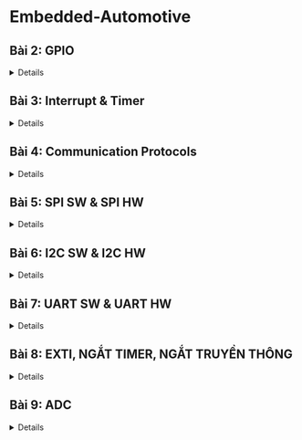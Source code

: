 # Embedded-Automotive
## Bài 2: GPIO
<details>
![GPIO](https://raw.githubusercontent.com/diephauthan/Embedded-Automotive/main/GPIO.jpg)

- Để sử dụng ngoại vi, luôn cấp clock cho ngoại vi. Mỗi ngoại vi trên STM32 được điều khiển bằng một bộ điều khiển riêng (ví dụ: GPIO, UART, SPI, I2C, etc.), và mỗi bộ điều khiển đều có một bit điều khiển clock riêng trong thanh ghi tương ứng.
- Sau khi bạn đã bật tín hiệu clock cho ngoại vi, bước tiếp theo là cấu hình các chức năng và các thiết lập khác cho ngoại vi đó, tuỳ thuộc vào mục đích sử dụng của bạn. Cấu hình này thường bao gồm việc chọn chế độ hoạt động, cấu hình các chân GPIO, chọn tốc độ truyền dữ liệu, và các thiết lập khác liên quan đến nhu cầu cụ thể của ứng dụng.

Ví dụ, nếu bạn đang cấu hình một chân GPIO để làm chân đầu ra, bạn sẽ cần xác định các thông số như chế độ đầu ra (output mode), điện trở kéo lên hoặc kéo xuống (pull-up/pull-down), tốc độ đầu ra (output speed), và các thông số khác tùy thuộc vào yêu cầu của ứng dụng.

GPIO_InitTypeDef là một cấu trúc dữ liệu được sử dụng trong thư viện STM32 Standard Peripheral Firmware Library (ví dụ như trong file stm32f4xx_gpio.h) để cấu hình các chân GPIO trên vi điều khiển STM32. Cấu trúc này chứa các thông số cần thiết để cấu hình một chân GPIO, bao gồm:

GPIO_Pin: Định danh chân GPIO cần cấu hình. Đây thường là một hoặc kết hợp của các giá trị GPIO_Pin_x (trong đó x là số của chân GPIO) được định nghĩa trong thư viện STM32.

GPIO_Mode: Chế độ hoạt động của chân GPIO, ví dụ như đầu vào (input), đầu ra (output), hoặc chức năng đặc biệt (alternate function).

GPIO_Speed: Tốc độ của chân GPIO, thường được thiết lập thành một trong các giá trị GPIO_Speed_xMHz (trong đó x là tốc độ truyền dẫn tối đa của chân GPIO).

GPIO_OType: Loại đầu ra của chân GPIO, có thể là push-pull hoặc open-drain.

GPIO_PuPd: Trạng thái điện trở kéo lên hoặc kéo xuống của chân GPIO khi không có tín hiệu đầu vào, có thể là GPIO_PuPd_NOPULL, GPIO_PuPd_UP, hoặc GPIO_PuPd_DOWN.

Khi bạn muốn cấu hình một chân GPIO, bạn sẽ khai báo một biến kiểu GPIO_InitTypeDef và cung cấp các thông số cần thiết cho nó, sau đó chuyển nó cho hàm GPIO_Init để thực hiện việc cấu hình chân GPIO tương ứng.
</details>

## Bài 3: Interrupt & Timer
<details>
Ngắt là 1 sự kiện khẩn cấp xảy ra trong hay ngoài vi điều khiển. Nó yêu MCU phải dừng chương trình chính và thực thi chương trình ngắt.

**Độ ưu tiên**
Khi một ngắt ưu tiên cao hơn xảy ra trong khi một ngắt ưu tiên thấp hơn đang được xử lý, việc xử lý ngắt ưu tiên thấp hơn sẽ bị tạm dừng và ngắt ưu tiên cao hơn sẽ được xử lý. Khi ngắt ưu tiên cao hơn hoàn tất, việc xử lý ngắt ưu tiên thấp hơn sẽ tiếp tục. Điều này được gọi là lồng ngắt (interrupt nesting).

Nếu một ngắt ưu tiên thấp hơn xảy ra trong khi bộ xử lý đang xử lý ngắt ưu tiên cao hơn, ngắt ưu tiên thấp hơn sẽ bị để lại ở trạng thái chờ cho đến khi ngắt ưu tiên cao hơn hoàn tất.

Khi một ngắt xảy ra cùng mức ưu tiên với ngắt đang được xử lý, ngắt đang được xử lý sẽ được phép hoàn thành. Sau đó, quá trình xử lý ngắt tiếp theo sẽ bắt đầu. Trong trường hợp này, lồng ngắt cũng có thể xảy ra nếu ngắt hiện tại kích hoạt lại các ngắt ở cùng mức ưu tiên với nó. Nói cách khác, một ngắt có thể cho phép nó bị ngắt bởi các ngắt khác ở cùng mức ưu tiên.

**Mức và cạnh**
- Ngắt theo mức (Level-triggered interrupt):

Ngắt theo mức xảy ra khi tín hiệu ngắt giữ ở mức logic cao hoặc thấp (ví dụ: mức cao - logic 1 hoặc mức thấp - logic 0) trong một khoảng thời gian nhất định.
Miễn là tín hiệu ngắt giữ ở mức đó, ngắt sẽ tiếp tục được yêu cầu. Điều này có nghĩa là nếu một thiết bị ngoại vi giữ tín hiệu ngắt ở mức cao, CPU sẽ liên tục nhận biết yêu cầu ngắt cho đến khi tín hiệu đó được xóa.
Ví dụ: Một cảm biến nhiệt độ có thể kích hoạt ngắt mức cao khi nhiệt độ vượt quá một ngưỡng xác định và giữ ngắt đó cho đến khi nhiệt độ giảm xuống dưới ngưỡng.
- Ngắt theo cạnh (Edge-triggered interrupt):

Ngắt theo cạnh xảy ra khi tín hiệu ngắt thay đổi trạng thái từ mức logic này sang mức logic khác, ví dụ từ mức thấp sang mức cao (cạnh lên) hoặc từ mức cao sang mức thấp (cạnh xuống).
Ngắt chỉ được kích hoạt khi có sự chuyển đổi trạng thái, không phụ thuộc vào thời gian tín hiệu giữ ở mức đó. Điều này có nghĩa là ngắt chỉ xảy ra tại thời điểm chuyển đổi.
Ví dụ: Một nút nhấn có thể kích hoạt ngắt cạnh lên khi nút được nhấn (từ mức thấp lên mức cao) và không yêu cầu ngắt cho đến khi có lần nhấn tiếp theo.

Sự khác nhau chính:

Ngắt theo mức liên tục yêu cầu CPU xử lý ngắt miễn là điều kiện mức logic được duy trì.
Ngắt theo cạnh chỉ yêu cầu xử lý ngắt tại thời điểm chuyển đổi trạng thái và không yêu cầu ngắt liên tục.

Ứng dụng:

Ngắt theo mức thường được sử dụng cho các tình huống yêu cầu giám sát liên tục.
Ngắt theo cạnh thường được sử dụng cho các sự kiện ngắn hạn, chẳng hạn như phát hiện cạnh lên hoặc cạnh xuống trong các tín hiệu số.
</details>

## Bài 4: Communication Protocols
<details>
  
**SPI**
Là chuẩn giao tiếp nối tiếp đòng bộ. Có thể hoạt động ở chế độ song công (truyền - nhận cùng lúc). Sử dụng 4 dây giao tiếp (SCK, MOSI, MISO, CS)

SCK (Serial Clock): Thiết bị Master tạo xung tín hiệu SCK và cung cấp cho Slave. Xung này có chức năng giữ nhịp cho giao tiếp SPI. Mỗi nhịp trên chân SCK báo 1 bit dữ liệu đến hoặc đi → Quá trình ít bị lỗi và tốc độ truyền cao.

MISO (Master Input Slave Output): Tín hiệu tạo bởi thiết bị Slave và nhận bởi thiết bị Master. Đường MISO phải được kết nối giữa thiết bị Master và Slave.

MOSI (Master Output Slave Input): Tín hiệu tạo bởi thiết bị Master và nhận bởi thiết bị Slave. Đường MOSI phải được kết nối giữa thiết bị Master và Slave.

SS (Slave Select): Chọn thiết bị Slave cụ thể để giao tiếp. Để chọn Slave giao tiếp thiết bị Master chủ động kéo đường SS tương ứng xuống mức 0 (Low). Chân này đôi khi còn được gọi là CS (Chip Select). Chân SS của vi điều khiển (Master) có thể được người dùng tạo bằng cách cấu hình 1 chân GPIO bất kỳ chế độ Output.

SPI cho phép 1 MCU chủ giao tiếp với nhiều thiết bị tớ thông qua tín hiệu chọn thiết bị SS. Các thiết bị tớ chỉ có thể có 1 chân CS để nhận tín hiệu chọn này, tuy nhiên thiết bị chủ có thể có nhiều hơn 1 chân SS để chọn từng thiết bị muốn giao tiếp.
</details>

## Bài 5: SPI SW & SPI HW
<details>

</details>

## Bài 6: I2C SW & I2C HW
<details>

</details>

## Bài 7: UART SW & UART HW
<details>

</details>

## Bài 8: EXTI, NGẮT TIMER, NGẮT TRUYỀN THÔNG
<details>

</details>

## Bài 9: ADC
<details>

**Analog to Digital Converter (ADC)** là một thiết bị hoặc mạch điện tử chuyển đổi tín hiệu analog thành tín hiệu digital. ADC cho phép các thiết bị kỹ thuật số làm việc với các tín hiệu từ thế giới thực như âm thanh, ánh sáng, nhiệt độ, và áp suất.

**Các khái niệm cơ bản**

**1. Tín hiệu Analog và Digital**
- Tín hiệu Analog: Là tín hiệu có giá trị thay đổi liên tục theo thời gian, ví dụ như điện áp, dòng điện, âm thanh.
- Tín hiệu Digital: Là tín hiệu chỉ có các giá trị rời rạc, thường là 0 và 1 trong hệ nhị phân.
**2. Quá trình chuyển đổi**
ADC thực hiện chuyển đổi qua ba bước chính:

**Lấy mẫu (Sampling):** Tín hiệu analog được lấy mẫu tại các khoảng thời gian giống nhau.
Giữ và chuyển đổi (Hold and Convert): Mỗi mẫu được giữ lại và chuyển đổi thành giá trị digital tương ứng.
Lượng tử hóa (Quantization): Giá trị analog được làm tròn đến giá trị digital gần nhất.
Các loại ADC
Có nhiều loại ADC khác nhau, mỗi loại có ưu và nhược điểm riêng:

1. Flash ADC
Nguyên lý: Sử dụng một mạng lưới các so sánh điện áp để chuyển đổi tín hiệu trong một bước duy nhất.
Ưu điểm: Tốc độ chuyển đổi rất nhanh.
Nhược điểm: Yêu cầu nhiều linh kiện hơn và tiêu thụ nhiều năng lượng.
2. Successive Approximation Register (SAR) ADC
Nguyên lý: Sử dụng một mạch so sánh để từng bước tìm ra giá trị digital tương ứng.
Ưu điểm: Tốc độ chuyển đổi vừa phải, độ chính xác cao.
Nhược điểm: Phức tạp hơn và có thể chậm hơn Flash ADC.
3. Sigma-Delta ADC
Nguyên lý: Sử dụng phương pháp lấy mẫu quá mức và lọc để đạt được độ chính xác cao.
Ưu điểm: Độ chính xác rất cao và tiêu thụ năng lượng thấp.
Nhược điểm: Tốc độ chuyển đổi chậm hơn so với các loại khác.
**Các thông số quan trọng của ADC**

**1. Độ phân giải (Resolution)**

**Định nghĩa:** là số bit dùng để mã hóa ADC.

**Ý nghĩa:** Độ phân giải càng cao, tín hiệu digital càng chính xác. Ví dụ, một ADC 8-bit có thể biểu diễn 256 mức tín hiệu khác nhau, trong khi một ADC 16-bit có thể biểu diễn 65536 mức.

**2. Tốc độ lấy mẫu (Sampling Rate)**
**Định nghĩa:** Là số lần ADC lấy mẫu tín hiệu analog mỗi giây, đo bằng Hertz (Hz).

**Ý nghĩa:** Tốc độ lấy mẫu càng cao, khả năng theo dõi tín hiệu nhanh và phức tạp càng tốt.

**3. Độ chính xác (Accuracy)**

**Định nghĩa:** Là mức độ chính xác của giá trị digital so với giá trị analog thực tế.

**Ý nghĩa:** Độ chính xác cao đảm bảo rằng tín hiệu digital gần đúng với tín hiệu analog gốc.

4. Dải động (Dynamic Range)
Định nghĩa: Là tỷ số giữa tín hiệu lớn nhất có thể đo và tín hiệu nhỏ nhất có thể đo.
Ý nghĩa: Dải động rộng giúp ADC có thể xử lý các tín hiệu với biên độ khác nhau mà không bị bão hòa.
</details>
